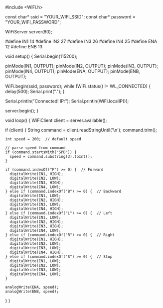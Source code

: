 #include <WiFi.h>

const char* ssid = "YOUR_WIFI_SSID";
const char* password = "YOUR_WIFI_PASSWORD";

WiFiServer server(80);

#define IN1 14
#define IN2 27
#define IN3 26
#define IN4 25
#define ENA 12
#define ENB 13

void setup() {
  Serial.begin(115200);
  
  pinMode(IN1, OUTPUT);
  pinMode(IN2, OUTPUT);
  pinMode(IN3, OUTPUT);
  pinMode(IN4, OUTPUT);
  pinMode(ENA, OUTPUT);
  pinMode(ENB, OUTPUT);

  WiFi.begin(ssid, password);
  while (WiFi.status() != WL_CONNECTED) {
    delay(500);
    Serial.print(".");
  }

  Serial.println("Connected! IP:");
  Serial.println(WiFi.localIP());

  server.begin();
}

void loop() {
  WiFiClient client = server.available();

  if (client) {
    String command = client.readStringUntil('\n');
    command.trim();

    int speed = 200;  // default speed

    // parse speed from command
    if (command.startsWith("SPD")) {
      speed = command.substring(3).toInt();
    }

    if (command.indexOf("F") >= 0) {  // Forward
      digitalWrite(IN1, HIGH);
      digitalWrite(IN2, LOW);
      digitalWrite(IN3, HIGH);
      digitalWrite(IN4, LOW);
    } else if (command.indexOf("B") >= 0) {  // Backward
      digitalWrite(IN1, LOW);
      digitalWrite(IN2, HIGH);
      digitalWrite(IN3, LOW);
      digitalWrite(IN4, HIGH);
    } else if (command.indexOf("L") >= 0) {  // Left
      digitalWrite(IN1, LOW);
      digitalWrite(IN2, HIGH);
      digitalWrite(IN3, HIGH);
      digitalWrite(IN4, LOW);
    } else if (command.indexOf("R") >= 0) {  // Right
      digitalWrite(IN1, HIGH);
      digitalWrite(IN2, LOW);
      digitalWrite(IN3, LOW);
      digitalWrite(IN4, HIGH);
    } else if (command.indexOf("S") >= 0) {  // Stop
      digitalWrite(IN1, LOW);
      digitalWrite(IN2, LOW);
      digitalWrite(IN3, LOW);
      digitalWrite(IN4, LOW);
    }

    analogWrite(ENA, speed);
    analogWrite(ENB, speed);
  }
}
